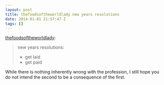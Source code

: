 ```yaml
---
layout: post
title: thefoodsoftheworldlady new years resolutions
date: 2014-01-01 21:57:47 Z
tags: []
---
```

[thefoodsoftheworldlady](http://thefoodsoftheworldlady.tumblr.com/post/71677628347/new-years-resolutions-get-laid-get-paid):

> new years resolutions:
> 
> *   get laid
> *   get paid

While there is nothing inherently wrong with the profession, I still hope you do not intend the second to be a consequence of the first.
